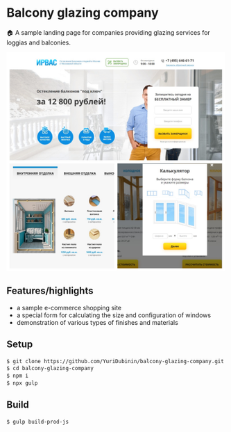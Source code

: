 # Balcony glazing company

🏠 A sample landing page for companies providing glazing services for loggias and balconies.

![preview](src/assets/img/for_readme/preview.jpg)

## Features/highlights

-   a sample e-commerce shopping site
-   a special form for calculating the size and configuration of windows
-   demonstration of various types of finishes and materials

## Setup

```bash
$ git clone https://github.com/YuriDubinin/balcony-glazing-company.git
$ cd balcony-glazing-company
$ npm i
$ npx gulp
```

## Build

```bash
$ gulp build-prod-js
```
